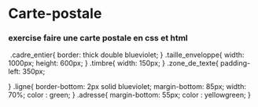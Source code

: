 # Carte-postale
### exercise faire une carte postale en css et html  

<a href="https://zupimages.net/viewer.php?id=20/28/7yrv.png"><img src="https://zupimages.net/up/20/28/7yrv.png" alt="" /></a>
.cadre_entier{
    border: thick double blueviolet;
}
.taille_enveloppe{
    width: 1000px;
    height: 600px;
}
.timbre{
    width: 150px;
}
.zone_de_texte{
    padding-left: 350px;
    
}
.ligne{
    border-bottom: 2px solid blueviolet;
    margin-bottom: 85px;
    width: 70%;
    color : green;
}
.adresse{
    margin-bottom: 55px;
    color : yellowgreen;
}



